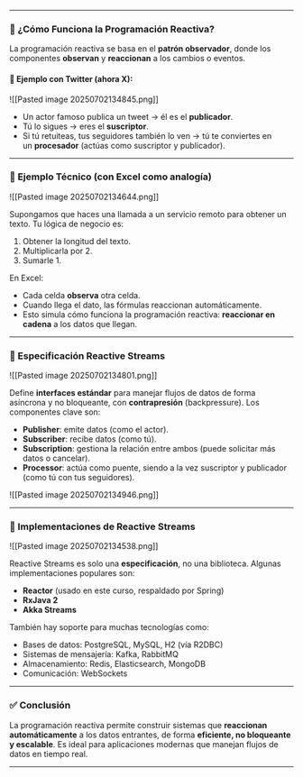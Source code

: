 
---
### 🔁 ¿Cómo Funciona la Programación Reactiva?

La programación reactiva se basa en el **patrón observador**, donde los componentes **observan** y **reaccionan** a los cambios o eventos.

#### 📱 Ejemplo con Twitter (ahora X):

![[Pasted image 20250702134845.png]]

- Un actor famoso publica un tweet → él es el **publicador**.
- Tú lo sigues → eres el **suscriptor**.
- Si tú retuiteas, tus seguidores también lo ven → tú te conviertes en un **procesador** (actúas como suscriptor y publicador).

---
### 🧠 Ejemplo Técnico (con Excel como analogía)

![[Pasted image 20250702134644.png]]

Supongamos que haces una llamada a un servicio remoto para obtener un texto. Tu lógica de negocio es:

1. Obtener la longitud del texto.
2. Multiplicarla por 2.
3. Sumarle 1.

En Excel:

- Cada celda **observa** otra celda.
- Cuando llega el dato, las fórmulas reaccionan automáticamente.
- Esto simula cómo funciona la programación reactiva: **reaccionar en cadena** a los datos que llegan.

---

### 🔧 Especificación Reactive Streams

![[Pasted image 20250702134801.png]]

Define **interfaces estándar** para manejar flujos de datos de forma asíncrona y no bloqueante, con **contrapresión** (backpressure). Los componentes clave son:

- **Publisher**: emite datos (como el actor).
- **Subscriber**: recibe datos (como tú).
- **Subscription**: gestiona la relación entre ambos (puede solicitar más datos o cancelar).
- **Processor**: actúa como puente, siendo a la vez suscriptor y publicador (como tú con tus seguidores).

![[Pasted image 20250702134946.png]]

---

### 🧩 Implementaciones de Reactive Streams

![[Pasted image 20250702134538.png]]

Reactive Streams es solo una **especificación**, no una biblioteca. Algunas implementaciones populares son:

- **Reactor** (usado en este curso, respaldado por Spring)
- **RxJava 2**
- **Akka Streams**

También hay soporte para muchas tecnologías como:

- Bases de datos: PostgreSQL, MySQL, H2 (vía R2DBC)
- Sistemas de mensajería: Kafka, RabbitMQ
- Almacenamiento: Redis, Elasticsearch, MongoDB
- Comunicación: WebSockets

---

### ✅ Conclusión

La programación reactiva permite construir sistemas que **reaccionan automáticamente** a los datos entrantes, de forma **eficiente, no bloqueante y escalable**. Es ideal para aplicaciones modernas que manejan flujos de datos en tiempo real.

---